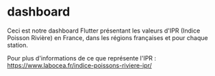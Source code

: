 # dashboard

Ceci est notre dashboard Flutter présentant les valeurs d'IPR (Indice Poisson Rivière) en France, dans les régions françaises et pour chaque station.

Pour plus d'informations de ce que représente l'IPR : https://www.labocea.fr/indice-poissons-riviere-ipr/
